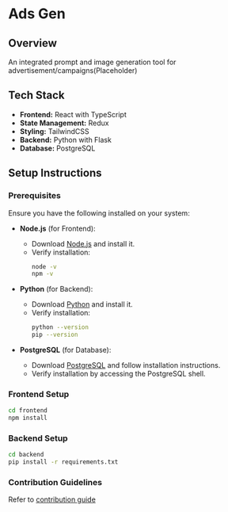 # Ads Gen

## Overview

An integrated prompt and image generation tool for advertisement/campaigns(Placeholder)

## Tech Stack

- **Frontend:** React with TypeScript
- **State Management:** Redux
- **Styling:** TailwindCSS
- **Backend:** Python with Flask
- **Database:** PostgreSQL

## Setup Instructions

### Prerequisites

Ensure you have the following installed on your system:

- **Node.js** (for Frontend):
  - Download [Node.js](https://nodejs.org/) and install it.
  - Verify installation:
    ```bash
    node -v
    npm -v
    ```

- **Python** (for Backend):
  - Download [Python](https://www.python.org/downloads/) and install it.
  - Verify installation:
    ```bash
    python --version
    pip --version
    ```

- **PostgreSQL** (for Database):
  - Download [PostgreSQL](https://www.postgresql.org/download/) and follow installation instructions.
  - Verify installation by accessing the PostgreSQL shell.

### Frontend Setup

   ```bash
   cd frontend
   npm install
   ```

### Backend Setup

   ```bash
   cd backend
   pip install -r requirements.txt
   ```
### Contribution Guidelines

Refer to [contribution guide](docs\CONTRIBUTING.md)